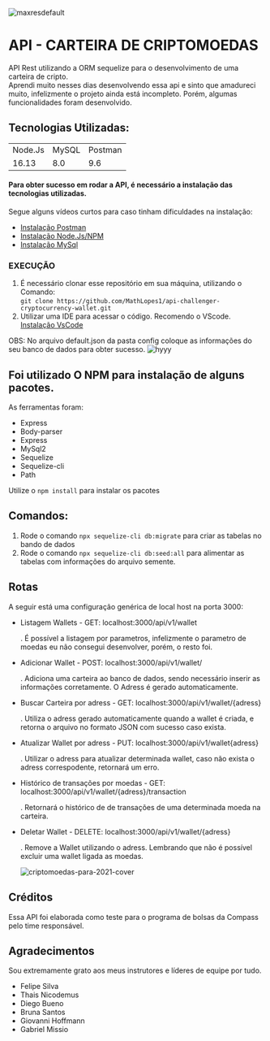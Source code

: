 ![maxresdefault](https://user-images.githubusercontent.com/70352508/148687487-221e3778-df58-45b9-a18e-603dd2a1b39a.jpg)

<h1> API - CARTEIRA DE CRIPTOMOEDAS </h1>
<p>
API Rest utilizando a ORM sequelize para o desenvolvimento de uma carteira de cripto.<br>
Aprendi muito nesses dias desenvolvendo essa api e sinto que amadureci muito, infelizmente o projeto ainda está incompleto. Porém, algumas funcionalidades foram desenvolvido.
</p>


## Tecnologias Utilizadas:


<table>
  <tr>
    <td>Node.Js</td>
    <td>MySQL</td>
    <td>Postman</td>
  </tr>
  <tr>
    <td>16.13</td>
    <td>8.0</td>
    <td>9.6</td>
  </tr>
</table>

#### Para obter sucesso em rodar a API, é necessário a instalação das tecnologias utilizadas. <br>
 Segue alguns vídeos curtos para caso tinham dificuldades na instalação:
* <a href="https://www.youtube.com/watch?v=CWKLVapcnCU&list=PLNuUvBZGBA8kMTSPMmmNiRm2z0gRxXxox&index=3">Instalação Postman</a> 
* <a href="https://www.youtube.com/watch?v=42QuY7rfLTU&list=PLNuUvBZGBA8kMTSPMmmNiRm2z0gRxXxox&index=6">Instalação Node.Js/NPM </a> 
* <a href="https://www.youtube.com/watch?v=zpssr3u1EO8">Instalação MySql</a> 

### EXECUÇÃO
1. É necessário clonar esse repositório em sua máquina, utilizando o Comando: <br>
`git clone https://github.com/MathLopes1/api-challenger-cryptocurrency-wallet.git` 
2. Utilizar uma IDE para acessar o código. Recomendo o VScode.<br>
<a href="https://code.visualstudio.com/">Instalação VsCode</a>

 OBS: No arquivo default.json da pasta config coloque as informações do seu banco de dados para obter sucesso.
 ![hyyy](https://user-images.githubusercontent.com/70352508/147421603-ea796b91-dc25-4549-92b9-a6fc0b9911f4.PNG)


## Foi utilizado O NPM para instalação de alguns pacotes.
As ferramentas foram:
* Express
* Body-parser
* Express
* MySql2
* Sequelize
* Sequelize-cli
* Path

Utilize o `npm install` para instalar os pacotes
  
## Comandos:

1. Rode o comando `npx sequelize-cli db:migrate` para criar as tabelas no bando de dados
2. Rode o comando `npx sequelize-cli db:seed:all` para alimentar as tabelas com informações do arquivo semente.

## Rotas

A seguir está uma configuração genérica de local host na porta 3000:

- Listagem Wallets - GET: localhost:3000/api/v1/wallet

   . É possível a listagem por parametros, infelizmente o parametro de moedas eu não consegui desenvolver, porém, o resto foi.
   
- Adicionar Wallet - POST: localhost:3000/api/v1/wallet/
  
  . Adiciona uma carteira ao banco de dados, sendo necessário inserir as informações corretamente. O Adress é gerado automaticamente.
  
- Buscar Carteira por adress - GET: localhost:3000/api/v1/wallet/{adress}

  . Utiliza o adress gerado automaticamente quando a wallet é criada, e retorna o arquivo no formato JSON com sucesso caso exista.
  
- Atualizar Wallet por adress - PUT: localhost:3000/api/v1/wallet{adress}

   . Utilizar o adress para atualizar determinada wallet, caso não exista o adress correspodente, retornará um erro.

- Histórico de transações por moedas - GET: localhost:3000/api/v1/wallet/{adress}/transaction

   . Retornará o histórico de de transações de uma determinada moeda na carteira.
   
- Deletar Wallet - DELETE: localhost:3000/api/v1/wallet/{adress}

   . Remove a Wallet utilizando o adress. Lembrando que não é possível excluir uma wallet ligada as moedas.

   ![criptomoedas-para-2021-cover](https://user-images.githubusercontent.com/70352508/148687517-b28d459b-9d97-4ea6-a796-7806c9e0d4f4.jpg)

## Créditos

Essa API foi elaborada como teste para o programa de bolsas da Compass pelo time responsável.

## Agradecimentos

Sou extremamente grato aos meus instrutores e líderes de equipe por tudo.
* Felipe Silva
* Thais Nicodemus
* Diego Bueno
* Bruna Santos
* Giovanni Hoffmann
* Gabriel Missio 
